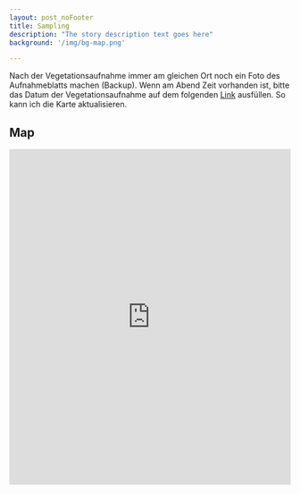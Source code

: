 ```yaml
---
layout: post_noFooter
title: Sampling
description: "The story description text goes here"
background: '/img/bg-map.png'

---
```


Nach der Vegetationsaufnahme immer am gleichen Ort noch ein Foto des Aufnahmeblatts machen (Backup).
Wenn am Abend Zeit vorhanden ist, bitte das Datum der Vegetationsaufnahme auf dem folgenden [Link](https://docs.google.com/spreadsheets/d/18OhC-qRRPqjAoWVBoqvb83dQHAMBc_bAA3rGWx4-YAE/edit?usp=sharing) ausfüllen. So kann ich die Karte aktualisieren.

## Map

<iframe src="https://marco-barandun.github.io/graslandvielfalt/resources_website/2025-plot-map.html" height="600px" width="100%" style="border:none;"></iframe>
